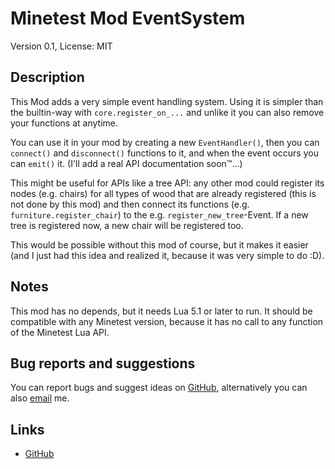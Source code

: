 # Minetest Mod EventSystem
Version 0.1, License: MIT

## Description
This Mod adds a very simple event handling system. Using it is simpler than the
builtin-way with `core.register_on_...` and unlike it you can also remove your
functions at anytime.

You can use it in your mod by creating a new `EventHandler()`, then you can
`connect()` and `disconnect()` functions to it, and when the event occurs you
can `emit()` it. (I'll add a real API documentation soon™...)

This might be useful for APIs like a tree API: any other mod could register its
nodes (e.g. chairs) for all types of wood that are already registered (this is
not done by this mod) and then connect its functions (e.g.
`furniture.register_chair`) to the e.g. `register_new_tree`-Event. If a new tree
is registered now, a new chair will be registered too.

This would be possible without this mod of course, but it makes it easier (and I
just had this idea and realized it, because it was very simple to do :D).

## Notes
This mod has no depends, but it needs Lua 5.1 or later to run. It should be
compatible with any Minetest version, because it has no call to any function of
the Minetest Lua API.

## Bug reports and suggestions
You can report bugs and suggest ideas on [GitHub](http://github.com/lnj2/event_system/issues/new),
alternatively you can also [email](mailto:git@lnj.li) me.

## Links
* [GitHub](http://github.com/lnj2/event_system/)
